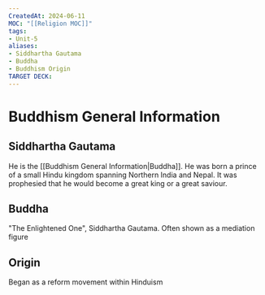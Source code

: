 ```yaml
---
CreatedAt: 2024-06-11
MOC: "[[Religion MOC]]"
tags:
- Unit-5
aliases:
- Siddhartha Gautama
- Buddha
- Buddhism Origin
TARGET DECK:
---
```


# Buddhism General Information

## Siddhartha Gautama
He is the [[Buddhism General Information|Buddha]]. He was born a prince of a small Hindu kingdom spanning Northern India and Nepal. It was prophesied that he would become a great king or a great saviour.
## Buddha
"The Enlightened One", Siddhartha Gautama. Often shown as a mediation figure
<!--ID: 1718200311908-->


## Origin
Began as a reform movement within Hinduism
<!--ID: 1718200311910-->
